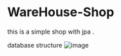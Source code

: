 # WareHouse-Shop
this is a simple shop with jpa .

database structure
![image](https://user-images.githubusercontent.com/94357474/158150184-44ed091f-79f4-4d53-986a-893fb437380d.png)
